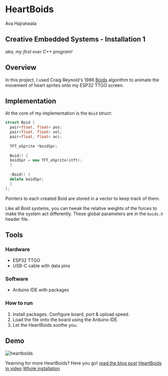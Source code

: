 # HeartBoids

Ava Hajratwala

## Creative Embedded Systems - Installation 1

_aka, my first ever C++ program!_

## Overview

In this project, I used Craig Reynold's 1986 [Boids](https://en.wikipedia.org/wiki/Boids) algorithm to animate the movement of heart sprites onto my ESP32 TTGO screen.

## Implementation

At the core of my implementation is the `Boid` struct:
```cpp
struct Boid {
  pair<float, float> pos;
  pair<float, float> vel;
  pair<float, float> acc;
  
  TFT_eSprite *boidSpr;
  
  Boid() {
  boidSpr = new TFT_eSprite(&tft);
  }
  
  ~Boid() {
  delete boidSpr;
  }
};
```

Pointers to each created Boid are stored in a vector to keep track of them.

Like all Boid systems, you can tweak the relative weights of the forces to make the system act differently. These global parameters are in the `boids.h` header file. 
## Tools

### Hardware

- ESP32 TTGO
- USB-C cable with data pins

### Software

- Arduino IDE with packages

### How to run
1. Install packages. Configure board, port & upload speed.
2. Load the file onto the board using the Arduino IDE.
3. Let the HeartBoids soothe you.

## Demo

![heartboids](https://github.com/avahajr/heartboids/assets/100488972/24999d19-3bc0-4e76-914e-8d190345ec4e)

Yearning for more HeartBoids? Here you go!
[read the blog post](https://avahajr.github.io/ces-portfolio/)
[HeartBoids in video](https://youtu.be/NogfVlpFZs0)
[Whole installation](https://youtu.be/yLaZCF0YMJ8)



